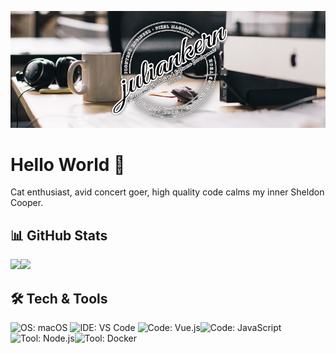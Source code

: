 [![Header](https://raw.githubusercontent.com/Keyes/Keyes/master/title_image.jpg "Header")](https://juliankern.com/)

# Hello World 👋

Cat enthusiast, avid concert goer, high quality code calms my inner Sheldon Cooper. 

## 📊 GitHub Stats
<div>
  <img src="https://github-readme-stats.vercel.app/api/top-langs/?username=Keyes" />
  <img align="left" src="https://github-readme-stats.vercel.app/api?username=Keyes&show_icons=true&count_private=true&hide=issues" />
</div>

## 🛠 Tech & Tools

<img style="display:inline" src="https://img.shields.io/badge/OS-macOS-d46363?style=for-the-badge&logo=apple&logoColor=fff" alt="OS: macOS">
<img style="display:inline" src="https://img.shields.io/badge/IDE-VS%20Code-d46363?style=for-the-badge&logo=visual-studio-code&logoColor=fff" alt="IDE: VS Code">
<img style="display:inline" src="https://img.shields.io/badge/Code-Vue.js-d46363?style=for-the-badge&logo=vue.js&logoColor=fff" alt="Code: Vue.js"><img style="display:inline" src="https://img.shields.io/badge/Code-JavaScript-d46363?style=for-the-badge&logo=javascript&logoColor=fff" alt="Code: JavaScript">
<img style="display:inline" src="https://img.shields.io/badge/Tool-Node.js-d46363?style=for-the-badge&logo=node.js&logoColor=fff" alt="Tool: Node.js"><img style="display:inline" src="https://img.shields.io/badge/Tool-Docker-d46363?style=for-the-badge&logo=docker&logoColor=fff" alt="Tool: Docker">

<!--
**Keyes/Keyes** is a ✨ _special_ ✨ repository because its `README.md` (this file) appears on your GitHub profile.

Here are some ideas to get you started:

- 🔭 I’m currently working on ...
- 🌱 I’m currently learning ...
- 👯 I’m looking to collaborate on ...
- 🤔 I’m looking for help with ...
- 💬 Ask me about ...
- 📫 How to reach me: ...
- 😄 Pronouns: ...
- ⚡ Fun fact: ...
-->
